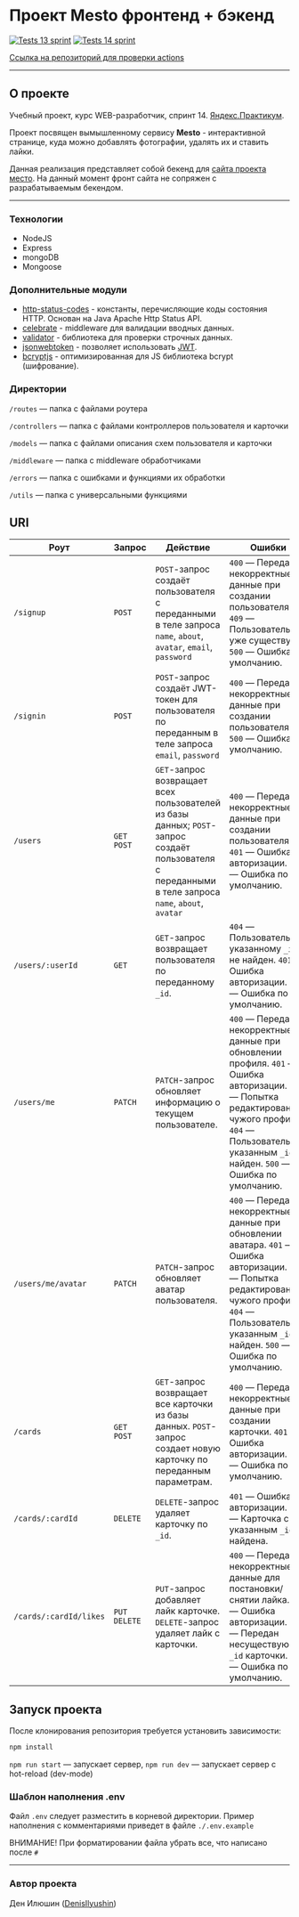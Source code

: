 # Проект Mesto фронтенд + бэкенд

[![Tests 13 sprint](https://github.com/DenisIlyushin/express-mesto-gha/actions/workflows/tests-13-sprint.yml/badge.svg?branch=main)](https://github.com/DenisIlyushin/express-mesto-gha/actions/workflows/tests-13-sprint.yml)
[![Tests 14 sprint](https://github.com/DenisIlyushin/express-mesto-gha/actions/workflows/tests-14-sprint.yml/badge.svg)](https://github.com/DenisIlyushin/express-mesto-gha/actions/workflows/tests-14-sprint.yml)

[Ссылка на репозиторий для проверки actions](https://github.com/DenisIlyushin/express-mesto-gha/actions)

---
## О проекте

Учебный проект, курс WEB-разработчик, спринт 14.
[Яндекс.Практикум](https://practicum.yandex.ru/).

Проект посвящен вымышленному сервису **Mesto** - интерактивной странице, куда
можно добавлять фотографии, удалять их и ставить лайки.

Данная реализация представляет собой бекенд для [сайта проекта
место](https://denisilyushin.github.io/react-mesto-auth/). На данный момент фронт
сайта не сопряжен с разрабатываемым бекендом.

---
### Технологии

- NodeJS
- Express
- mongoDB
- Mongoose

### Дополнительные модули

- [http-status-codes](https://www.npmjs.com/package/http-status-codes) -
  константы, перечисляющие коды состояния HTTP. Основан на Java Apache Http Status API.
- [celebrate](https://www.npmjs.com/package/celebrate) - middleware для валидации вводных данных.
- [validator](https://www.npmjs.com/package/validator) - библиотека для проверки строчных данных.
- [jsonwebtoken](https://www.npmjs.com/package/jsonwebtoken) - позволяет использовать [JWT](https://datatracker.ietf.org/doc/html/rfc7519).
- [bcryptjs](https://www.npmjs.com/package/bcryptjs) - оптимизированная для JS библиотека bcrypt (шифрование).

### Директории

`/routes` — папка с файлами роутера

`/controllers` — папка с файлами контроллеров пользователя и карточки

`/models` — папка с файлами описания схем пользователя и карточки

`/middleware` — папка c middleware обработчиками

`/errors` — папка с ошибками и функциями их обработки

`/utils` — папка с универсальными функциями

## URI
| Роут                   | Запрос    | Действие                                                                                                                                             | Ошибки                                                                                                                                                                                                                |
|------------------------| --------- |------------------------------------------------------------------------------------------------------------------------------------------------------|-----------------------------------------------------------------------------------------------------------------------------------------------------------------------------------------------------------------------|
| `/signup`              | `POST` | `POST`-запрос создаёт пользователя с переданными в теле запроса `name`, `about`, `avatar`, `email`, `password`                                       | `400` — Переданы некорректные данные при создании пользователя. `409` — Пользователь уже существует. `500` — Ошибка по умолчанию.                                                                                     |
| `/signin`              | `POST`   | `POST`-запрос создаёт JWT-токен для пользователя по переданным в теле запроса `email`, `password`                                              | `400` — Переданы некорректные данные при создании пользователя. `500` — Ошибка по умолчанию.                                                                                                                          |
| `/users`               | `GET POST` | `GET`-запрос возвращает всех пользователей из базы данных; `POST`-запрос создаёт пользователя с переданными в теле запроса `name`, `about`, `avatar` | `400` — Переданы некорректные данные при создании пользователя. `401` — Ошибка авторизации. `500` — Ошибка по умолчанию.                                                                                              |
| `/users/:userId`       | `GET`     | `GET`-запрос возвращает пользователя по переданному `_id`.                                                                                           | `404` — Пользователь по указанному `_id` не найден. `401` — Ошибка авторизации. `500` — Ошибка по умолчанию.                                                                                                          |
| `/users/me`            | `PATCH`   | `PATCH`-запрос обновляет информацию о текущем пользователе.                                                                                          | `400` — Переданы некорректные данные при обновлении профиля. `401` — Ошибка авторизации. `403` — Попытка редактирования чужого профиля. `404` — Пользователь с указанным `_id` не найден. `500` — Ошибка по умолчанию. |
| `/users/me/avatar`     | `PATCH`   | `PATCH`-запрос обновляет аватар пользователя.                                                                                                        | `400` — Переданы некорректные данные при обновлении аватара. `401` — Ошибка авторизации. `403` — Попытка редактирования чужого профиля. `404` — Пользователь с указанным `_id` не найден. `500` — Ошибка по умолчанию. |
| `/cards`               | `GET POST` | `GET`-запрос возвращает все карточки из базы данных. `POST`-запрос создает новую карточку по переданным параметрам.                                  | `400` — Переданы некорректные данные при создании карточки. `401` — Ошибка авторизации. `500` — Ошибка по умолчанию.                                                                                                  |
| `/cards/:cardId`       | `DELETE`  | `DELETE`-запрос удаляет карточку по `_id`.                                                                                                           | `401` — Ошибка авторизации. `404` — Карточка с указанным `_id` не найдена.                                                                                                                                            |
| `/cards/:cardId/likes` | `PUT DELETE` | `PUT`-запрос добавляет лайк карточке. `DELETE`-запрос удаляет лайк с карточки.                                                                       | `400` — Переданы некорректные данные для постановки/снятии лайка. `401` — Ошибка авторизации. `404` — Передан несуществующий `_id` карточки. `500` — Ошибка по умолчанию.                                             |

## Запуск проекта

После клонирования репозитория требуется установить зависимости:

```bash
npm install
```

`npm run start` — запускает сервер, 
`npm run dev` — запускает сервер с hot-reload (dev-mode)

### Шаблон наполнения .env
Файл `.env` следует разместить в корневой директории.
Пример наполнения с комментариями приведет в файле `./.env.example`

ВНИМАНИЕ! При форматировании файла убрать все, что написано после `#` 

---
### Автор проекта

Ден Илюшин ([DenisIlyushin](https://github.com/DenisIlyushin/))
